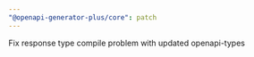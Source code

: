 ```yaml
---
"@openapi-generator-plus/core": patch
---
```


Fix response type compile problem with updated openapi-types
